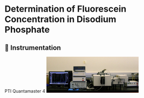 # Determination of Fluorescein Concentration in Disodium Phosphate

## :electric_plug: Instrumentation 
PTI Quantamaster 4
<img src="img/instrument.jpg"  width="300">
<!-- <img src="img/fluorescein_conc">
 -->
